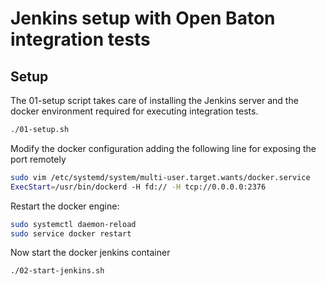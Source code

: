 # Jenkins setup with Open Baton integration tests

## Setup

The 01-setup script takes care of installing the Jenkins server and the docker environment required for executing integration tests. 

```bash
./01-setup.sh
```

Modify the docker configuration adding the following line for exposing the port remotely 

```bash
sudo vim /etc/systemd/system/multi-user.target.wants/docker.service
ExecStart=/usr/bin/dockerd -H fd:// -H tcp://0.0.0.0:2376
```

Restart the docker engine: 

```bash
sudo systemctl daemon-reload
sudo service docker restart
```

Now start the docker jenkins container

```bash
./02-start-jenkins.sh
```


